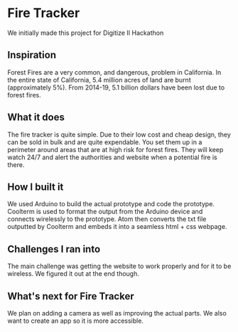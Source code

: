 # Fire Tracker

We initially made this project for Digitize II Hackathon

<h2>Inspiration</h2>
Forest Fires are a very common, and dangerous, problem in California. In the entire state of California, 5.4 million acres of land are burnt (approximately 5%). From 2014-19, 5.1 billion dollars have been lost due to forest fires.

<h2>What it does</h2>
The fire tracker is quite simple. Due to their low cost and cheap design, they can be sold in bulk and are quite expendable. You set them up in a perimeter around areas that are at high risk for forest fires. They will keep watch 24/7 and alert the authorities and website when a potential fire is there.

<h2>How I built it</h2>
We used Arduino to build the actual prototype and code the prototype. Coolterm is used to format the output from the Arduino device and connects wirelessly to the prototype. Atom then converts the txt file outputted by Coolterm and embeds it into a seamless html + css webpage.

<h2>Challenges I ran into</h2>
The main challenge was getting the website to work properly and for it to be wireless. We figured it out at the end though.

<h2>What's next for Fire Tracker</h2>
We plan on adding a camera as well as improving the actual parts. We also want to create an app so it is more accessible.

